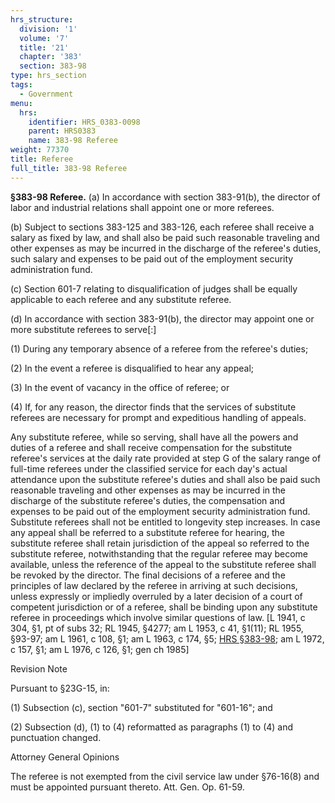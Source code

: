 ```yaml
---
hrs_structure:
  division: '1'
  volume: '7'
  title: '21'
  chapter: '383'
  section: 383-98
type: hrs_section
tags:
  - Government
menu:
  hrs:
    identifier: HRS_0383-0098
    parent: HRS0383
    name: 383-98 Referee
weight: 77370
title: Referee
full_title: 383-98 Referee
---
```

**§383-98 Referee.** (a) In accordance with section 383-91(b), the director of labor and industrial relations shall appoint one or more referees.

(b) Subject to sections 383-125 and 383-126, each referee shall receive a salary as fixed by law, and shall also be paid such reasonable traveling and other expenses as may be incurred in the discharge of the referee's duties, such salary and expenses to be paid out of the employment security administration fund.

(c) Section 601-7 relating to disqualification of judges shall be equally applicable to each referee and any substitute referee.

(d) In accordance with section 383-91(b), the director may appoint one or more substitute referees to serve[:]

(1) During any temporary absence of a referee from the referee's duties;

(2) In the event a referee is disqualified to hear any appeal;

(3) In the event of vacancy in the office of referee; or

(4) If, for any reason, the director finds that the services of substitute referees are necessary for prompt and expeditious handling of appeals.

Any substitute referee, while so serving, shall have all the powers and duties of a referee and shall receive compensation for the substitute referee's services at the daily rate provided at step G of the salary range of full-time referees under the classified service for each day's actual attendance upon the substitute referee's duties and shall also be paid such reasonable traveling and other expenses as may be incurred in the discharge of the substitute referee's duties, the compensation and expenses to be paid out of the employment security administration fund. Substitute referees shall not be entitled to longevity step increases. In case any appeal shall be referred to a substitute referee for hearing, the substitute referee shall retain jurisdiction of the appeal so referred to the substitute referee, notwithstanding that the regular referee may become available, unless the reference of the appeal to the substitute referee shall be revoked by the director. The final decisions of a referee and the principles of law declared by the referee in arriving at such decisions, unless expressly or impliedly overruled by a later decision of a court of competent jurisdiction or of a referee, shall be binding upon any substitute referee in proceedings which involve similar questions of law. [L 1941, c 304, §1, pt of subs 32; RL 1945, §4277; am L 1953, c 41, §1(11); RL 1955, §93-97; am L 1961, c 108, §1; am L 1963, c 174, §5; [HRS §383-98](/title-21/chapter-383/section-383-98/); am L 1972, c 157, §1; am L 1976, c 126, §1; gen ch 1985]

Revision Note

Pursuant to §23G-15, in:

(1) Subsection (c), section "601-7" substituted for "601-16"; and

(2) Subsection (d), (1) to (4) reformatted as paragraphs (1) to (4) and punctuation changed.

Attorney General Opinions

The referee is not exempted from the civil service law under §76-16(8) and must be appointed pursuant thereto. Att. Gen. Op. 61-59.